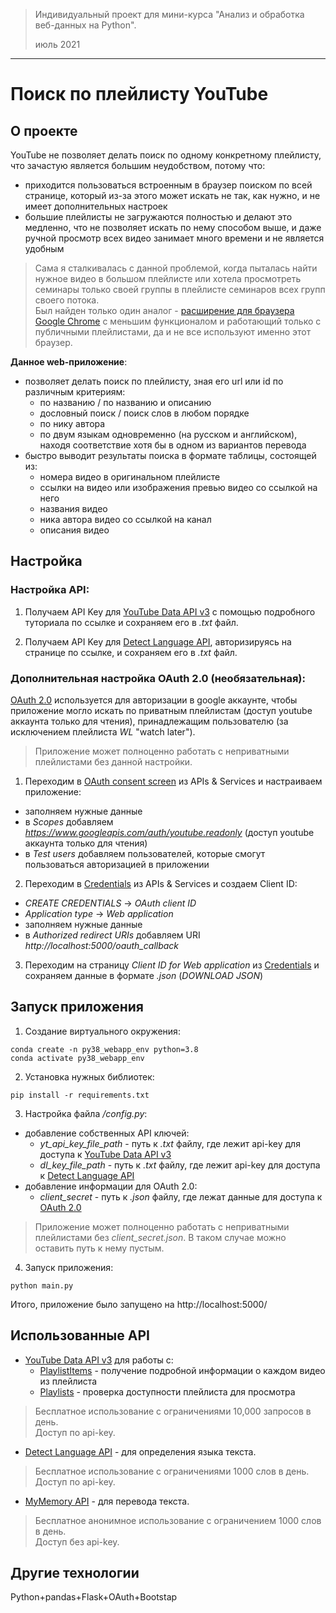 > Индивидуальный проект для мини-курса "Анализ и обработка веб-данных на Python".
>  
> июль 2021
___

# Поиск по плейлисту YouTube

## О проекте

YouTube не позволяет делать поиск по одному конкретному плейлисту, что зачастую является большим неудобством, потому что:
* приходится пользоваться встроенным в браузер поиском по всей странице, который из-за этого может искать не так, как нужно, и не имеет дополнительных настроек
* большие плейлисты не загружаются полностью и делают это медленно, что не позволяет искать по нему способом выше, и даже ручной просмотр всех видео занимает много времени и не является удобным

> Сама я сталкивалась с данной проблемой, когда пыталась найти нужное видео в большом плейлисте или хотела просмотреть семинары только своей группы в плейлисте семинаров всех групп своего потока.\
> Был найден только один аналог - [расширение для браузера Google Chrome] с меньшим функционалом и работающий только с публичными плейлистами, да и не все используют именно этот браузер.

__Данное web-приложение__:
* позволяет делать поиск по плейлисту, зная его url или id по различным критериям:
  * по названию / по названию и описанию
  * дословный поиск / поиск слов в любом порядке
  * по нику автора
  * по двум языкам одновременно (на русском и английском), находя соответствие хотя бы в одном из вариантов перевода
* быстро выводит результаты поиска в формате таблицы, состоящей из:
  * номера видео в оригинальном плейлисте
  * ссылки на видео или изображения превью видео со ссылкой на него
  * названия видео
  * ника автора видео cо ссылкой на канал
  * описания видео

## Настройка

###  Настройка API:

1. Получаем API Key для [YouTube Data API v3] с помощью подробного туториала по ссылке и сохраняем его в *.txt* файл.

2. Получаем API Key для [Detect Language API], авторизируясь на странице по ссылке, и сохраняем его в *.txt* файл.

###  Дополнительная настройка OAuth 2.0 (необязательная):

[OAuth 2.0] используется для авторизации в google аккаунте, чтобы приложение могло искать по приватным плейлистам (доступ youtube аккаунта только для чтения), принадлежащим пользователю (за исключением плейлиста *WL* "watch later").
> Приложение может полноценно работать с неприватными плейлистами без данной настройки.

1. Переходим в [OAuth consent screen] из APIs & Services и настраиваем приложение:
  * заполняем нужные данные
  * в *Scopes* добавляем *https://www.googleapis.com/auth/youtube.readonly* (доступ youtube аккаунта только для чтения)
  * в *Test users* добавляем пользователей, которые смогут пользоваться авторизацией в приложении

2. Переходим в [Credentials] из APIs & Services и создаем Client ID:
  * *CREATE CREDENTIALS* -> *OAuth client ID*
  * *Application type* -> *Web application*
  * заполняем нужные данные
  * в *Authorized redirect URIs* добавляем URI *http://localhost:5000/oauth_callback*

3. Переходим на страницу *Client ID for Web application* из [Credentials] и сохраняем данные в формате *.json* (*DOWNLOAD JSON*)

## Запуск приложения

1. Создание виртуального окружения:
```
conda create -n py38_webapp_env python=3.8
conda activate py38_webapp_env
```

2. Установка нужных библиотек:
```
pip install -r requirements.txt
```

3. Настройка файла */config.py*:
* добавление собственных API ключей:
  * *yt_api_key_file_path* - путь к *.txt* файлу, где лежит api-key для доступа к [YouTube Data API v3]
  * *dl_key_file_path* - путь к *.txt* файлу, где лежит api-key для доступа к [Detect Language API]
* добавление информации для OAuth 2.0:
  * *client_secret* - путь к *.json* файлу, где лежат данные для доступа к [OAuth 2.0]
> Приложение может полноценно работать с неприватными плейлистами без *client_secret.json*. В таком случае можно оставить путь к нему пустым.

4. Запуск приложения:
```
python main.py
```
Итого, приложение было запущено на http://localhost:5000/

## Использованные API

* [YouTube Data API v3] для работы с:
  * [PlaylistItems] - получение подробной информации о каждом видео из плейлиста
  * [Playlists] - проверка доступности плейлиста для просмотра
> Бесплатное использование c ограничениями 10,000 запросов в день.\
> Доступ по api-key.

* [Detect Language API] - для определения языка текста.
> Бесплатное использование c ограничениями 1000 слов в день.\
> Доступ по api-key.

* [MyMemory API] - для перевода текста.
> Бесплатное анонимное использование c ограничением 1000 слов в день.\
> Доступ без api-key.

## Другие технологии
Python+pandas+Flask+OAuth+Bootstap

[расширение для браузера Google Chrome]:<https://chrome.google.com/webstore/detail/youtube-playlist-search/fdnkfdlphofnhdjlmaabncgendfalmmc>
[OAuth 2.0]:<https://developers.google.com/youtube/v3/guides/auth/server-side-web-apps>
[OAuth consent screen]:<https://console.cloud.google.com/apis/credentials/consent>
[Credentials]:<https://console.cloud.google.com/apis/credentials>
[YouTube Data API v3]:<https://developers.google.com/youtube/v3/getting-started>
[PlaylistItems]:<https://developers.google.com/youtube/v3/docs/playlistItems>
[Playlists]:<https://developers.google.com/youtube/v3/docs/playlists>
[Detect Language API]:<https://detectlanguage.com>
[MyMemory API]:<https://mymemory.translated.net/doc/spec.php>
